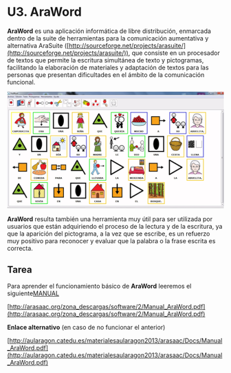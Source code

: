 
# U3. AraWord

**AraWord** es una aplicación informática de libre distribución, enmarcada dentro de la suite de herramientas para la comunicación aumentativa y alternativa AraSuite ([http://sourceforge.net/projects/arasuite/](http://sourceforge.net/projects/arasuite/)), que consiste en un procesador de textos que permite la escritura simultánea de texto y pictogramas, facilitando la elaboración de materiales y adaptación de textos para las personas que presentan dificultades en el ámbito de la comunicación funcional.


![2.10 Captura de pantalla de AraWord en la que se puede ver escrito y traducido a pictogramas el principio del cuento de Caperucita](img/araword_1.png)

**AraWord** resulta también una herramienta muy útil para ser utilizada por usuarios que están adquiriendo el proceso de la lectura y de la escritura, ya que la aparición del pictograma, a la vez que se escribe, es un refuerzo muy positivo para reconocer y evaluar que la palabra o la frase escrita es correcta.

## Tarea

Para aprender el funcionamiento básico de **AraWord** leeremos el siguiente[MANUAL](http://arasaac.org/zona_descargas/software/2/Manual_AraWord.pdf)

[http://arasaac.org/zona_descargas/software/2/Manual_AraWord.pdf](http://arasaac.org/zona_descargas/software/2/Manual_AraWord.pdf)

**Enlace alternativo** (en caso de no funcionar el anterior)

[http://aularagon.catedu.es/materialesaularagon2013/arasaac/Docs/Manual_AraWord.pdf](http://aularagon.catedu.es/materialesaularagon2013/arasaac/Docs/Manual_AraWord.pdf)

